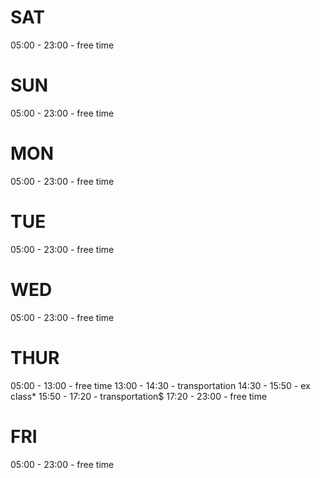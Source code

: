 # SAT
05:00 - 23:00 - free time

# SUN
05:00 - 23:00 - free time

# MON
05:00 - 23:00 - free time

# TUE
05:00 - 23:00 - free time

# WED
05:00 - 23:00 - free time

# THUR
05:00 - 13:00 - free time
13:00 - 14:30 - transportation
14:30 - 15:50 - ex class*
15:50 - 17:20 - transportation$
17:20 - 23:00 - free time

# FRI
05:00 - 23:00 - free time
